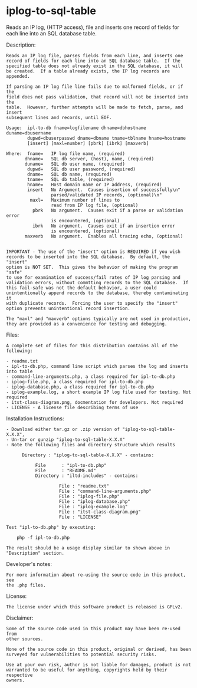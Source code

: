 iplog-to-sql-table
==================

Reads an IP log, (HTTP access), file and inserts one record of fields for each line into an SQL database table.

Description:

    Reads an IP log file, parses fields from each line, and inserts one
    record of fields for each line into an SQL database table.  If the
    specified table does not already exist in the SQL database, it will
    be created.  If a table already exists, the IP log records are appended.

    If parsing an IP log file line fails due to malformed fields, or if the 
    field does not pass validation, that record will not be inserted into the
    table.  However, further attempts will be made to fetch, parse, and insert
    subsequent lines and records, until EOF.

    Usage:  ipl-to-db fname=logfilename dhname=dbhostname duname=dbusername
            dupwd=dbuserpasswd dname=dbname tname=tblname hname=hostname
            [insert] [maxl=number] [pbrk] [ibrk] [maxverb]
            
    Where:  fname=   IP log file name, (required)
           dhname=   SQL db server, (host), name, (required)
           duname=   SQL db user name, (required)
            dupwd=   SQL db user password, (required)
            dname=   SQL db name, (required)
            tname=   SQL db table, (required)
            hname=   Host domain name or IP address, (required)
            insert   No Argument.  Causes insertion of successfully\n"
                     parsed/validated IP records, (optional)\n"
             maxl=   Maximum number of lines to
                     read from IP log file, (optional)
              pbrk   No argument.  Causes exit if a parse or validation error
                     is encountered, (optional)
              ibrk   No argument.  Causes exit if an insertion error
                     is encountered, (optional)
           maxverb   No argument.  Enables all tracing echo, (optional)


    IMPORTANT - The use of the "insert" option is REQUIRED if you wish
    records to be inserted into the SQL database.  By default, the "insert"
    option is NOT SET.  This gives the behavior of making the program "safe"
    to use for examination of success/fail rates of IP log parsing and
    validation errors, without commtting records to the SQL database.  If
    this fail-safe was not the default behavior, a user could
    unintentionally append records to the database, thereby contaminating it
    with duplicate records.  Forcing the user to specify the "insert"
    option prevents unintentional record insertion.
        
    The "maxl" and "maxverb" options typically are not used in production,
    they are provided as a convenience for testing and debugging.

Files:

    A complete set of files for this distribution contains all of the following:
    
    - readme.txt
    - ipl-to-db.php, command line script which parses the log and inserts into table
    - command-line-arguments.php, a class required for ipl-to-db.php
    - iplog-file.php, a class required for ipl-to-db.php
    - iplog-database.php, a class required for ipl-to-db.php
    - iplog-example.log, a short example IP log file used for testing. Not required
    - itst-class-diagram.png, docmentation for developers. Not required
    - LICENSE - A license file describing terms of use

Installation Instructions:

    - Download either tar.gz or .zip version of "iplog-to-sql-table-X.X.X",
    - Un-tar or gunzip "iplog-to-sql-table-X.X.X"
    - Note the following files and directory structure which results
    
          Directory : "iplog-to-sql-table-X.X.X" - contains:
          
               File      : "ipl-to-db.php"
               File      : "README.md"
               Directory : "iltd-includes" - contains:
               
                        File : "readme.txt"
                        File : "command-line-arguments.php"
                        File : "iplog-file.php"
                        File : "iplog-database.php"
                        File : "iplog-example.log"
                        File : "itst-class-diagram.png"
                        File : "LICENSE"
    
    Test "ipl-to-db.php" by executing:
    
        php -f ipl-to-db.php
        
    The result should be a usage display similar to shown above in
    "Description" section.
        
Developer's notes:

    For more information about re-using the source code in this product, see
    the .php files.

License:

    The license under which this software product is released is GPLv2.  

Disclaimer:

    Some of the source code used in this product may have been re-used from
    other sources.
    
    None of the source code in this product, original or derived, has been
    surveyed for vulnerabilities to potential security risks.
    
    Use at your own risk, author is not liable for damages, product is not
    warranted to be useful for anything, copyrights held by their respective
    owners.
